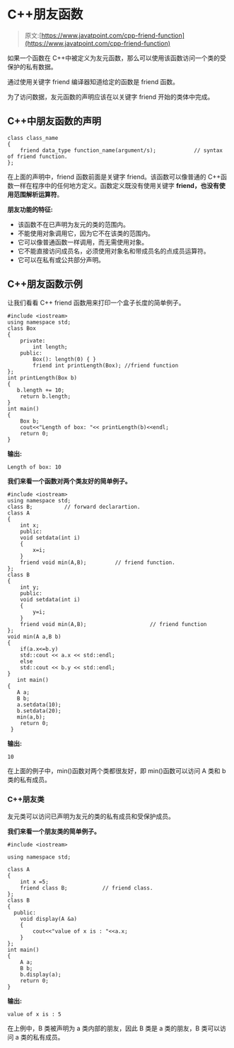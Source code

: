 # C++朋友函数

> 原文:[https://www.javatpoint.com/cpp-friend-function](https://www.javatpoint.com/cpp-friend-function)

如果一个函数在 C++中被定义为友元函数，那么可以使用该函数访问一个类的受保护的私有数据。

通过使用关键字 friend 编译器知道给定的函数是 friend 函数。

为了访问数据，友元函数的声明应该在以关键字 friend 开始的类体中完成。

## C++中朋友函数的声明

```
class class_name  
{  
    friend data_type function_name(argument/s);            // syntax of friend function.
};  

```

在上面的声明中，friend 函数前面是关键字 friend。该函数可以像普通的 C++函数一样在程序中的任何地方定义。函数定义既没有使用关键字 **friend，也没有使用范围解析运算符**。

**朋友功能的特征:**

*   该函数不在已声明为友元的类的范围内。
*   不能使用对象调用它，因为它不在该类的范围内。
*   它可以像普通函数一样调用，而无需使用对象。
*   它不能直接访问成员名，必须使用对象名和带成员名的点成员运算符。
*   它可以在私有或公共部分声明。

## C++朋友函数示例

让我们看看 C++ friend 函数用来打印一个盒子长度的简单例子。

```
#include <iostream>  
using namespace std;  
class Box  
{  
    private:  
        int length;  
    public:  
        Box(): length(0) { }  
        friend int printLength(Box); //friend function  
};  
int printLength(Box b)  
{  
   b.length += 10;  
    return b.length;  
}  
int main()  
{  
    Box b;  
    cout<<"Length of box: "<< printLength(b)<<endl;  
    return 0;  
}  

```

**输出:**

```
Length of box: 10  

```

**我们来看一个函数对两个类友好的简单例子。**

```
#include <iostream>
using namespace std;
class B;          // forward declarartion.
class A
{
    int x;
    public:
    void setdata(int i)
    {
        x=i;
    }
    friend void min(A,B);         // friend function.
};
class B
{
    int y;
    public:
    void setdata(int i)
    {
        y=i;
    }
    friend void min(A,B);                    // friend function
};
void min(A a,B b)
{
    if(a.x<=b.y)
    std::cout << a.x << std::endl;
    else
    std::cout << b.y << std::endl;
}
   int main()
{
   A a;
   B b;
   a.setdata(10);
   b.setdata(20);
   min(a,b);
    return 0;
 }

```

**输出:**

```
10

```

在上面的例子中，min()函数对两个类都很友好，即 min()函数可以访问 A 类和 b 类的私有成员。

### C++朋友类

友元类可以访问已声明为友元的类的私有成员和受保护成员。

**我们来看一个朋友类的简单例子。**

```
#include <iostream>

using namespace std;

class A
{
    int x =5;
    friend class B;           // friend class.
};
class B
{
  public:
    void display(A &a)
    {
        cout<<"value of x is : "<<a.x;
    }
};
int main()
{
    A a;
    B b;
    b.display(a);
    return 0;
}

```

**输出:**

```
value of x is : 5

```

在上例中，B 类被声明为 a 类内部的朋友，因此 B 类是 a 类的朋友，B 类可以访问 a 类的私有成员。
